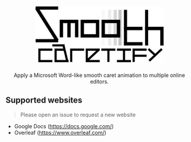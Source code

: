 <center>
  <h1>
    <img src="./logotype.png" alt="SmoothCursorify" height="150px">
  </h1>
<p>Apply a Microsoft Word-like smooth caret animation to multiple online editors.</p>
</center>


## Supported websites
> Please open an issue to request a new website

* Google Docs (https://docs.google.com/)
* Overleaf (https://www.overleaf.com/)
